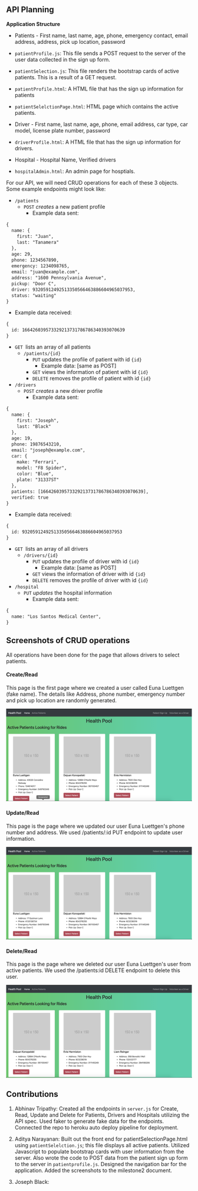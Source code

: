 ## API Planning

**Application Structure**

*   Patients - First name, last name, age, phone, emergency contact, email address, address, pick up location, password
  * `patientProfile.js`: This file sends a POST request to the server of the user data collected in the sign up form.
  * `patientSelection.js`: This file renders the bootstrap cards of active patients. This is a result of a GET request. 
  * `patientProfile.html`: A HTML file that has the sign up information for patients
  * `patientSelelctionPage.html`: HTML page which contains the active patients.
  
*   Driver - First name, last name, age, phone, email address, car type, car model, license plate number, password
  * `driverProfile.html`: A HTML file that has the sign up information for drivers.

*   Hospital - Hospital Name, Verified drivers
  * `hospitalAdmin.html`: An admin page for hosptials.

For our API, we will need CRUD operations for each of these 3 objects. Some example endpoints might look like:



*   `/patients`
    *   `POST` *creates* a new patient profile
        *   Example data sent:

```
{
  name: {
    first: "Juan",
    last: "Tanamera"
  },
  age: 29,
  phone: 1234567890,
  emergency: 1234098765,
  email: "juan@example.com",
  address: "1600 Pennsylvania Avenue",
  pickup: "Door C",
  driver: 93205912492513350566463886604965037953,
  status: "waiting"
}
```

*   Example data received:

```
{
  id: 166426039573329213731786786340393070639
}
```

*   `GET `lists an array of all patients
    *   `/patients/{id}`
        *   `PUT` updates the profile of patient with id `{id}`
            *   Example data: [same as POST]
        *   `GET` views the information of patient with id `{id}`
        *   `DELETE` removes the profile of patient with id `{id}`
*   `/drivers`
    *   `POST` *creates* a new driver profile
        *   Example data sent:

```
{
  name: {
    first: "Joseph",
    last: "Black"
  },
  age: 19,
  phone: 19876543210,
  email: "joseph@example.com",
  car: {
    make: "Ferrari",
    model: "F8 Spider",
    color: "Blue",
    plate: "31337ST"
  },
  patients: [166426039573329213731786786340393070639],
  verified: true
}
```

*   Example data received:

```
{
  id: 93205912492513350566463886604965037953
}
```

*   `GET `lists an array of all drivers
    *   `/drivers/{id}`
        *   `PUT` updates the profile of driver with id `{id}`
            *   Example data: [same as POST]
        *   `GET` views the information of driver with id `{id}`
        *   `DELETE` removes the profile of driver with id `{id}`
*   `/hospital`
    *   `PUT` *updates* the hospital information
        *   Example data sent:

```
{
  name: "Los Santos Medical Center",
}
```


## Screenshots of CRUD operations

All operations have been done for the page that allows drivers to select patients. 
#### Create/Read

This page is the first page where we created a user called Euna Luettgen (fake name). The details like Address, phone number, emergency number and pick up location are randomly generated. 

![Create Users](images/create_user.png?raw=true)

#### Update/Read

This page is the page where we updated our user Euna Luettgen's phone number and address. We used /patients/:id PUT endpoint to update user information.

![Update Users](images/update_users.png?raw=true)

#### Delete/Read

This page is the page where we deleted our user Euna Luettgen's user from active patients. We used the /patients:id DELETE endpoint to delete this user.

![Delete Users](images/delete_users.png?raw=true)


## Contributions

1. Abhinav Tripathy: Created all the endpoints in `server.js` for Create, Read, Update and Delete for Patients, Drivers and Hospitals utilizing the API spec. Used faker to generate fake data for the endpoints. Connected the repo to heroku auto deploy pipeline for deployment. 

2. Aditya Narayanan: Built out the front end for patientSelectionPage.html using `patientSelelction.js`; this file displays all active patients. Utilized Javascript to populate bootstrap cards with user information from the server. Also wrote the code to POST data from the patient sign up form to the server in `patientprofile.js`. Designed the navigation bar for the application. Added the screenshots to the milestone2 document. 

3. Joseph Black: